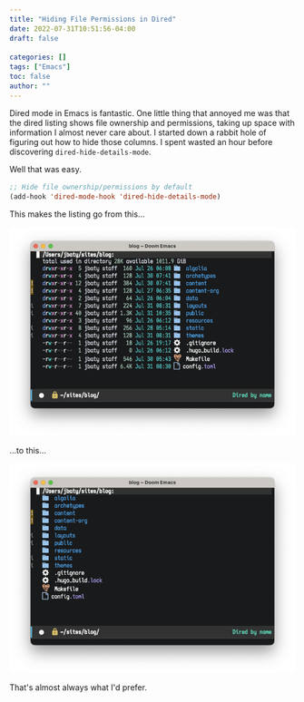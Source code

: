 ```yaml
---
title: "Hiding File Permissions in Dired"
date: 2022-07-31T10:51:56-04:00
draft: false

categories: []
tags: ["Emacs"]
toc: false
author: ""
---
```



Dired mode in Emacs is fantastic. One little thing that annoyed me was that the dired listing shows file ownership and permissions, taking up space with information I almost never care about. I started down a rabbit hole of figuring out how to hide those columns. I spent wasted an hour before discovering `dired-hide-details-mode`.

<!--more-->

Well that was easy.

```lisp
;; Hide file ownership/permissions by default
(add-hook 'dired-mode-hook 'dired-hide-details-mode)
```

This makes the listing go from this...

![Dired listing before hiding permissions](before.png)

...to this...

![Dired listing after hiding permissions](after.png)

That's almost always what I'd prefer.